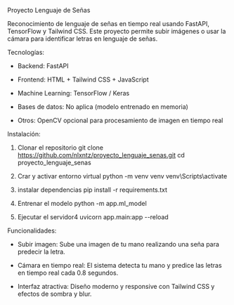 Proyecto Lenguaje de Señas

Reconocimiento de lenguaje de señas en tiempo real usando FastAPI, TensorFlow y Tailwind CSS. Este proyecto permite subir imágenes o usar la cámara para identificar letras en lenguaje de señas.

Tecnologías:

- Backend: FastAPI

- Frontend: HTML + Tailwind CSS + JavaScript

- Machine Learning: TensorFlow / Keras

- Bases de datos: No aplica (modelo entrenado en memoria)

- Otros: OpenCV opcional para procesamiento de imagen en tiempo real 

Instalación:

1. Clonar el repositorio
git clone https://github.com/nlxntz/proyecto_lenguaje_senas.git
cd proyecto_lenguaje_senas

2. Crar y activar entorno virtual
python -m venv venv
venv\Scripts\activate

3. instalar dependencias
pip install -r requirements.txt

4. Entrenar el modelo
python -m app.ml_model

5. Ejecutar el servidor4
uvicorn app.main:app --reload

Funcionalidades:

- Subir imagen: Sube una imagen de tu mano realizando una seña para predecir la letra.

- Cámara en tiempo real: El sistema detecta tu mano y predice las letras en tiempo real cada 0.8 segundos.

- Interfaz atractiva: Diseño moderno y responsive con Tailwind CSS y efectos de sombra y blur.
